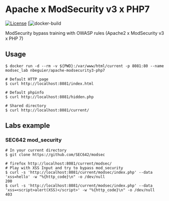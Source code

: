 # Apache x ModSecurity v3 x PHP7

[![License](https://img.shields.io/github/license/nbeguier/apache-modsecurity3-php7?color=blue)](https://github.com/nbeguier/apache-modsecurity3-php7/blob/master/LICENSE) [![docker-build](https://img.shields.io/docker/cloud/automated/nbeguier/apache-modsecurity3-php7)

ModSecurity bypass training with OWASP rules (Apache2 x ModSecurity v3 x PHP 7)

## Usage

```
$ docker run -d --rm -v ${PWD}:/var/www/html/current -p 8081:80 --name modsec_lab nbeguier/apache-modsecurity3-php7

# Default HTTP page
$ curl http://localhost:8081/index.html

# Default phpinfo
$ curl http://localhost:8081/hidden.php

# Shared directory
$ curl http://localhost:8081/current/
```

## Labs example

### SEC642 mod_security
```
# In your current directory
$ git clone https://github.com/SEC642/modsec

# firefox http://localhost:8081/current/modsec/
# Play with XSS Input and try to bypass mod_security
$ curl -s 'http://localhost:8081/current/modsec/index.php' --data 'xss=hello' -w "%{http_code}\n" -o /dev/null
200
$ curl -s 'http://localhost:8081/current/modsec/index.php' --data 'xss=<script>alert(XSS)</script>' -w "%{http_code}\n" -o /dev/null
403
```
